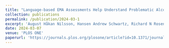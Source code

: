 ```yaml
---
title: "Language-based EMA Assessments Help Understand Problematic Alcohol Consumption"
collection: publications
permalink: /publication/2024-03-1
excerpt: 'August Håkan Nilsson, Hansen Andrew Schwartz, Richard N Rosenthal, James McKay, Huy Vu, **Young-Min Cho**, Syeda Mahwish, Adithya V Ganesan, Lyle Ungar'
date: 2024-03-07
venue: 'PLOS ONE'
paperurl: 'https://journals.plos.org/plosone/article?id=10.1371/journal.pone.0298300'
---
```

